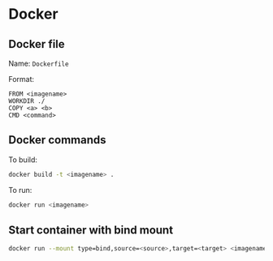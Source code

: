 # Docker

## Docker file
Name: `Dockerfile`

Format:
```
FROM <imagename>
WORKDIR ./
COPY <a> <b>
CMD <command>
```

## Docker commands
To build:
```Bash
docker build -t <imagename> .
```

To run:
```Bash
docker run <imagename>
```

## Start container with bind mount
```Bash
docker run --mount type=bind,source=<source>,target=<target> <imagename>
```
